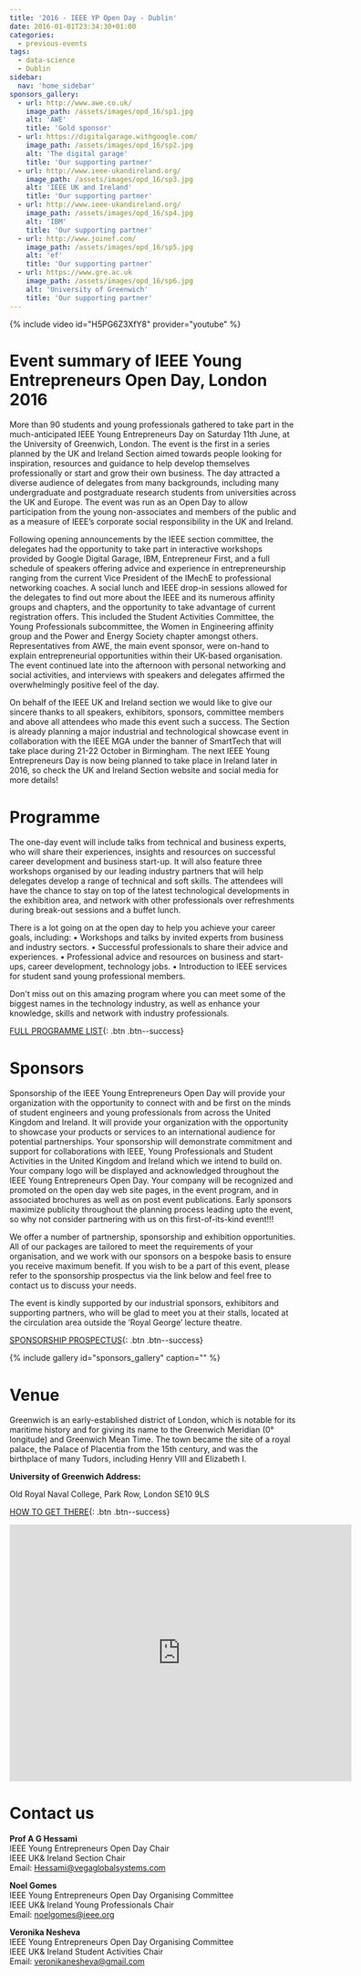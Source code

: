 ```yaml
---
title: '2016 - IEEE YP Open Day - Dublin'
date: 2016-01-01T23:34:30+01:00
categories:
  - previous-events
tags:
  - data-science
  - Dublin
sidebar:
  nav: 'home_sidebar'
sponsors_gallery:
  - url: http://www.awe.co.uk/
    image_path: /assets/images/opd_16/sp1.jpg
    alt: 'AWE'
    title: 'Gold sponsor'
  - url: https://digitalgarage.withgoogle.com/
    image_path: /assets/images/opd_16/sp2.jpg
    alt: 'The digital garage'
    title: 'Our supporting partner'
  - url: http://www.ieee-ukandireland.org/
    image_path: /assets/images/opd_16/sp3.jpg
    alt: 'IEEE UK and Ireland'
    title: 'Our supporting partner'
  - url: http://www.ieee-ukandireland.org/
    image_path: /assets/images/opd_16/sp4.jpg
    alt: 'IBM'
    title: 'Our supporting partner'
  - url: http://www.joinef.com/
    image_path: /assets/images/opd_16/sp5.jpg
    alt: 'ef'
    title: 'Our supporting partner'
  - url: https://www.gre.ac.uk
    image_path: /assets/images/opd_16/sp6.jpg
    alt: 'University of Greenwich'
    title: 'Our supporting partner'
---
```


{% include video id="H5PG6Z3XfY8" provider="youtube" %}

# Event summary of IEEE Young Entrepreneurs Open Day, London 2016

More than 90 students and young professionals gathered to take part in the much-anticipated IEEE Young Entrepreneurs Day on Saturday 11th June, at the University of Greenwich, London. The event is the first in a series planned by the UK and Ireland Section aimed towards people looking for inspiration, resources and guidance to help develop themselves professionally or start and grow their own business. The day attracted a diverse audience of delegates from many backgrounds, including many undergraduate and postgraduate research students from universities across the UK and Europe. The event was run as an Open Day to allow participation from the young non-associates and members of the public and as a measure of IEEE’s corporate social responsibility in the UK and Ireland.

Following opening announcements by the IEEE section committee, the delegates had the opportunity to take part in interactive workshops provided by Google Digital Garage, IBM, Entrepreneur First, and a full schedule of speakers offering advice and experience in entrepreneurship ranging from the current Vice President of the IMechE to professional networking coaches. A social lunch and IEEE drop-in sessions allowed for the delegates to find out more about the IEEE and its numerous affinity groups and chapters, and the opportunity to take advantage of current registration offers. This included the Student Activities Committee, the Young Professionals subcommittee, the Women in Engineering affinity group and the Power and Energy Society chapter amongst others. Representatives from AWE, the main event sponsor, were on-hand to explain entrepreneurial opportunities within their UK-based organisation. The event continued late into the afternoon with personal networking and social activities, and interviews with speakers and delegates affirmed the overwhelmingly positive feel of the day.

On behalf of the IEEE UK and Ireland section we would like to give our sincere thanks to all speakers, exhibitors, sponsors, committee members and above all attendees who made this event such a success. The Section is already planning a major industrial and technological showcase event in collaboration with the IEEE MGA under the banner of SmartTech that will take place during 21-22 October in Birmingham. The next IEEE Young Entrepreneurs Day is now being planned to take place in Ireland later in 2016, so check the UK and Ireland Section website and social media for more details!

# Programme

The one-day event will include talks from technical and business experts, who will share their experiences, insights and resources on successful career development and business start-up. It will also feature three workshops organised by our leading industry partners that will help delegates develop a range of technical and soft skills. The attendees will have the chance to stay on top of the latest technological developments in the exhibition area, and network with other professionals over refreshments during break-out sessions and a buffet lunch.

There is a lot going on at the open day to help you achieve your career goals, including:
• Workshops and talks by invited experts from business and industry sectors.
• Successful professionals to share their advice and experiences.
• Professional advice and resources on business and start-ups, career development, technology jobs.
• Introduction to IEEE services for student sand young professional members.

Don't miss out on this amazing program where you can meet some of the biggest names in the technology industry, as well as enhance your knowledge, skills and network with industry professionals.

[FULL PROGRAMME LIST](https://drive.google.com/open?id=0B4qTNvaOMM0ySWljSnBBYzZKTWs){: .btn .btn--success}

# Sponsors

Sponsorship of the IEEE Young Entrepreneurs Open Day will provide your organization with the opportunity to connect with and be first on the minds of student engineers and young professionals from across the United Kingdom and Ireland. It will provide your organization with the opportunity to showcase your products or services to an international audience for potential partnerships. Your sponsorship will demonstrate commitment and support for collaborations with IEEE, Young Professionals and Student Activities in the United Kingdom and Ireland which we intend to build on. Your company logo will be displayed and acknowledged throughout the IEEE Young Entrepreneurs Open Day. Your company will be recognized and promoted on the open day web site pages, in the event program, and in associated brochures as well as on post event publications. Early sponsors maximize publicity throughout the planning process leading upto the event, so why not consider partnering with us on this first-of-its-kind event!!!

We offer a number of partnership, sponsorship and exhibition opportunities. All of our packages are tailored to meet the requirements of your organisation, and we work with our sponsors on a bespoke basis to ensure you receive maximum benefit. If you wish to be a part of this event, please refer to the sponsorship prospectus via the link below and feel free to contact us to discuss your needs.

The event is kindly supported by our industrial sponsors, exhibitors and supporting partners, who will be glad to meet you at their stalls, located at the circulation area outside the ‘Royal George’ lecture theatre.

[SPONSORSHIP PROSPECTUS](https://drive.google.com/open?id=0BzVmvSy2LTXyVkhBclFsR0lhUms){: .btn .btn--success}

{% include gallery id="sponsors_gallery" caption="" %}

# Venue

Greenwich is an early-established district of London, which is notable for its maritime history and for giving its name to the Greenwich Meridian (0° longitude) and Greenwich Mean Time. The town became the site of a royal palace, the Palace of Placentia from the 15th century, and was the birthplace of many Tudors, including Henry VIII and Elizabeth I.

**University of Greenwich Address:**

Old Royal Naval College, Park Row, London SE10 9LS

[HOW TO GET THERE](http://www2.gre.ac.uk/about/travel/greenwich){: .btn .btn--success}

<iframe src="https://www.google.com/maps/embed?pb=!1m14!1m8!1m3!1d4969.300811695546!2d-0.006995000000000001!3d51.482931!3m2!1i1024!2i768!4f13.1!3m3!1m2!1s0x0%3A0xa66a5fccf89e51c4!2sUniversity%20of%20Greenwich%2C%20London!5e0!3m2!1sen!2sus!4v1567017611942!5m2!1sen!2sus" width="600" height="450" frameborder="0" style="border:0;" allowfullscreen=""></iframe>

# Contact us

**Prof A G Hessami**<br>
IEEE Young Entrepreneurs Open Day Chair<br>
IEEE UK& Ireland Section Chair<br>
Email: Hessami@vegaglobalsystems.com<br>

**Noel Gomes**<br>
IEEE Young Entrepreneurs Open Day Organising Committee<br>
IEEE UK& Ireland Young Professionals Chair<br>
Email: noelgomes@ieee.org<br>

**Veronika Nesheva**<br>
IEEE Young Entrepreneurs Open Day Organising Committee<br>
IEEE UK& Ireland Student Activities Chair<br>
Email: veronikanesheva@gmail.com<br>
